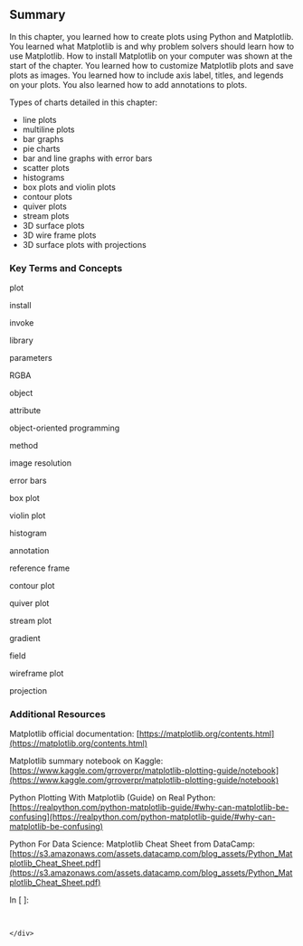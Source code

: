 
## Summary
In this chapter, you learned how to create plots using Python and Matplotlib. You learned what Matplotlib is and why problem solvers should learn how to use Matplotlib. How to install Matplotlib on your computer was shown at the start of the chapter. You learned how to customize Matplotlib plots and save plots as images. You learned how to include axis label, titles, and legends on your plots. You also learned how to add annotations to plots.

Types of charts detailed in this chapter:
 * line plots
 * multiline plots
 * bar graphs
 * pie charts
 * bar and line graphs with error bars
 * scatter plots
 * histograms
 * box plots and violin plots
 * contour plots
 * quiver plots
 * stream plots
 * 3D surface plots
 * 3D wire frame plots
 * 3D surface plots with projections

### Key Terms and Concepts
plot

install

invoke

library

parameters

RGBA

object

attribute

object-oriented programming

method

image resolution

error bars

box plot

violin plot

histogram

annotation

reference frame

contour plot

quiver plot

stream plot

gradient

field

wireframe plot

projection
### Additional Resources
Matplotlib official documentation: [https://matplotlib.org/contents.html](https://matplotlib.org/contents.html)

Matplotlib summary notebook on Kaggle: [https://www.kaggle.com/grroverpr/matplotlib-plotting-guide/notebook](https://www.kaggle.com/grroverpr/matplotlib-plotting-guide/notebook)

Python Plotting With Matplotlib (Guide) on Real Python: [https://realpython.com/python-matplotlib-guide/#why-can-matplotlib-be-confusing](https://realpython.com/python-matplotlib-guide/#why-can-matplotlib-be-confusing)

Python For Data Science: Matplotlib Cheat Sheet from DataCamp: [https://s3.amazonaws.com/assets.datacamp.com/blog_assets/Python_Matplotlib_Cheat_Sheet.pdf](https://s3.amazonaws.com/assets.datacamp.com/blog_assets/Python_Matplotlib_Cheat_Sheet.pdf)
<div class="cell border-box-sizing code_cell rendered">
<div class="input">
<div class="prompt input_prompt">In&nbsp;[&nbsp;]:</div>
<div class="inner_cell">
    <div class="input_area">
<div class=" highlight hl-ipython3"><pre><span></span> 
</pre></div>

    </div>
</div>
</div>

</div>
 

